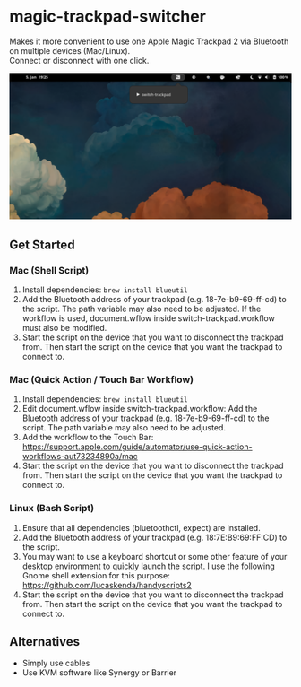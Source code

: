 # magic-trackpad-switcher
Makes it more convenient to use one Apple Magic Trackpad 2 via Bluetooth on multiple devices (Mac/Linux).\
Connect or disconnect with one click.



![preview](preview.png?raw=true "Preview")

## Get Started
### Mac (Shell Script)
1. Install dependencies: `brew install blueutil`
2. Add the Bluetooth address of your trackpad (e.g. 18-7e-b9-69-ff-cd) to the script. The path variable may also need to be adjusted. If the workflow is used, document.wflow inside switch-trackpad.workflow must also be modified.
3. Start the script on the device that you want to disconnect the trackpad from. Then start the script on the device that you want the trackpad to connect to.

### Mac (Quick Action / Touch Bar Workflow)
1. Install dependencies: `brew install blueutil`
2. Edit document.wflow inside switch-trackpad.workflow: Add the Bluetooth address of your trackpad (e.g. 18-7e-b9-69-ff-cd) to the script. The path variable may also need to be adjusted.
3. Add the workflow to the Touch Bar: https://support.apple.com/guide/automator/use-quick-action-workflows-aut73234890a/mac
4. Start the script on the device that you want to disconnect the trackpad from. Then start the script on the device that you want the trackpad to connect to.

### Linux (Bash Script)
1. Ensure that all dependencies (bluetoothctl, expect) are installed.
2. Add the Bluetooth address of your trackpad (e.g. 18:7E:B9:69:FF:CD) to the script.
3. You may want to use a keyboard shortcut or some other feature of your desktop environment to quickly launch the script. I use the following Gnome shell extension for this purpose: https://github.com/lucaskenda/handyscripts2
4. Start the script on the device that you want to disconnect the trackpad from. Then start the script on the device that you want the trackpad to connect to.


## Alternatives
* Simply use cables
* Use KVM software like Synergy or Barrier
